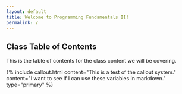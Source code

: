 ```yaml
---
layout: default
title: Welcome to Programming Fundamentals II!
permalink: /
---
```

## Class Table of Contents

This is the table of contents for the class content we will be covering.

{% include callout.html content="This is a test of the callout system." content="I want to see if I can use these variables in markdown." type="primary" %}
